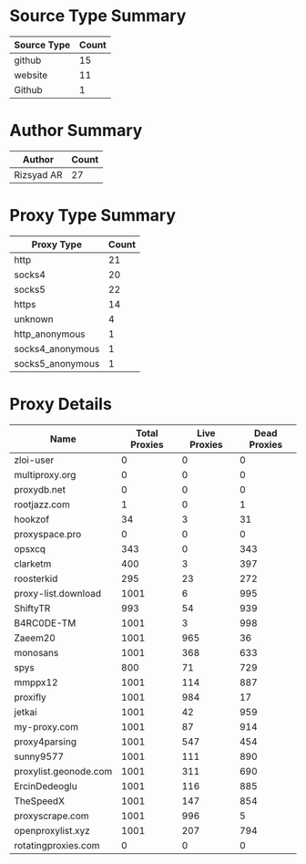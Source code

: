 # Source Type Summary

| Source Type | Count |
|-------------|-------|
| github | 15 |
| website | 11 |
| Github | 1 |


# Author Summary

| Author | Count |
|--------|-------|
| Rizsyad AR | 27 |


# Proxy Type Summary

| Proxy Type | Count |
|------------|-------|
| http | 21 |
| socks4 | 20 |
| socks5 | 22 |
| https | 14 |
| unknown | 4 |
| http_anonymous | 1 |
| socks4_anonymous | 1 |
| socks5_anonymous | 1 |


# Proxy Details

| Name | Total Proxies | Live Proxies | Dead Proxies |
|------|---------------|--------------|---------------|
| zloi-user | 0 | 0 | 0 |
| multiproxy.org | 0 | 0 | 0 |
| proxydb.net | 0 | 0 | 0 |
| rootjazz.com | 1 | 0 | 1 |
| hookzof | 34 | 3 | 31 |
| proxyspace.pro | 0 | 0 | 0 |
| opsxcq | 343 | 0 | 343 |
| clarketm | 400 | 3 | 397 |
| roosterkid | 295 | 23 | 272 |
| proxy-list.download | 1001 | 6 | 995 |
| ShiftyTR | 993 | 54 | 939 |
| B4RC0DE-TM | 1001 | 3 | 998 |
| Zaeem20 | 1001 | 965 | 36 |
| monosans | 1001 | 368 | 633 |
| spys | 800 | 71 | 729 |
| mmppx12 | 1001 | 114 | 887 |
| proxifly | 1001 | 984 | 17 |
| jetkai | 1001 | 42 | 959 |
| my-proxy.com | 1001 | 87 | 914 |
| proxy4parsing | 1001 | 547 | 454 |
| sunny9577 | 1001 | 111 | 890 |
| proxylist.geonode.com | 1001 | 311 | 690 |
| ErcinDedeoglu | 1001 | 116 | 885 |
| TheSpeedX | 1001 | 147 | 854 |
| proxyscrape.com | 1001 | 996 | 5 |
| openproxylist.xyz | 1001 | 207 | 794 |
| rotatingproxies.com | 0 | 0 | 0 |
